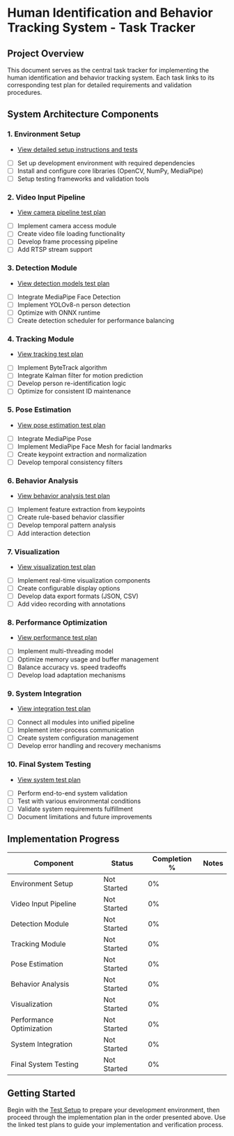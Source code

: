 # Human Identification and Behavior Tracking System - Task Tracker

## Project Overview

This document serves as the central task tracker for implementing the human identification and behavior tracking system. Each task links to its corresponding test plan for detailed requirements and validation procedures.

## System Architecture Components

### 1. Environment Setup
- [View detailed setup instructions and tests](test_setup.md)
- [ ] Set up development environment with required dependencies
- [ ] Install and configure core libraries (OpenCV, NumPy, MediaPipe)
- [ ] Setup testing frameworks and validation tools

### 2. Video Input Pipeline
- [View camera pipeline test plan](test_camera_pipeline.md)
- [ ] Implement camera access module
- [ ] Create video file loading functionality
- [ ] Develop frame processing pipeline
- [ ] Add RTSP stream support

### 3. Detection Module
- [View detection models test plan](test_detection_models.md)
- [ ] Integrate MediaPipe Face Detection
- [ ] Implement YOLOv8-n person detection
- [ ] Optimize with ONNX runtime
- [ ] Create detection scheduler for performance balancing

### 4. Tracking Module
- [View tracking test plan](test_tracking.md)
- [ ] Implement ByteTrack algorithm
- [ ] Integrate Kalman filter for motion prediction
- [ ] Develop person re-identification logic
- [ ] Optimize for consistent ID maintenance

### 5. Pose Estimation
- [View pose estimation test plan](test_pose_estimation.md)
- [ ] Integrate MediaPipe Pose
- [ ] Implement MediaPipe Face Mesh for facial landmarks
- [ ] Create keypoint extraction and normalization
- [ ] Develop temporal consistency filters

### 6. Behavior Analysis
- [View behavior analysis test plan](test_behavior_analysis.md)
- [ ] Implement feature extraction from keypoints
- [ ] Create rule-based behavior classifier
- [ ] Develop temporal pattern analysis
- [ ] Add interaction detection

### 7. Visualization
- [View visualization test plan](test_visualization.md)
- [ ] Implement real-time visualization components
- [ ] Create configurable display options
- [ ] Develop data export formats (JSON, CSV)
- [ ] Add video recording with annotations

### 8. Performance Optimization
- [View performance test plan](test_performance.md)
- [ ] Implement multi-threading model
- [ ] Optimize memory usage and buffer management
- [ ] Balance accuracy vs. speed tradeoffs
- [ ] Develop load adaptation mechanisms

### 9. System Integration
- [View integration test plan](test_integration.md)
- [ ] Connect all modules into unified pipeline
- [ ] Implement inter-process communication
- [ ] Create system configuration management
- [ ] Develop error handling and recovery mechanisms

### 10. Final System Testing
- [View system test plan](test_system.md)
- [ ] Perform end-to-end system validation
- [ ] Test with various environmental conditions
- [ ] Validate system requirements fulfillment
- [ ] Document limitations and future improvements

## Implementation Progress

| Component | Status | Completion % | Notes |
|-----------|--------|--------------|-------|
| Environment Setup | Not Started | 0% | |
| Video Input Pipeline | Not Started | 0% | |
| Detection Module | Not Started | 0% | |
| Tracking Module | Not Started | 0% | |
| Pose Estimation | Not Started | 0% | |
| Behavior Analysis | Not Started | 0% | |
| Visualization | Not Started | 0% | |
| Performance Optimization | Not Started | 0% | |
| System Integration | Not Started | 0% | |
| Final System Testing | Not Started | 0% | |

## Getting Started

Begin with the [Test Setup](test_setup.md) to prepare your development environment, then proceed through the implementation plan in the order presented above. Use the linked test plans to guide your implementation and verification process. 